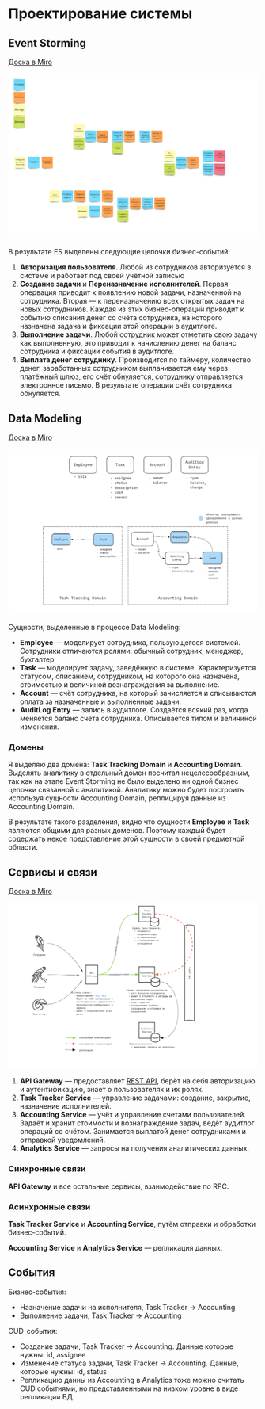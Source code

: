 # Проектирование системы

## Event Storming

[Доска в Miro](https://miro.com/app/board/uXjVPSIgm60=/?moveToWidget=3458764534895170411&cot=14)

![Event Storming](./event-storming.jpg)

В результате ES выделены следующие цепочки бизнес-событий:

1. **Авторизация пользователя**. Любой из сотрудников авторизуется в системе и работает под своей учётной записью
2. **Создание задачи** и **Переназначение исполнителей**. Первая опервация приводит к появлению новой задачи, назначенной на сотрудника. Вторая — к переназначению всех открытых задач на новых сотрудников. Каждая из этих бизнес-операций приводит к событию списания денег со счёта сотрудника, на которого назначена задача и фиксации этой операции в аудитлоге.
3. **Выполнение задачи**. Любой сотрудник может отметить свою задачу как выполненную, это приводит к начислению денег на баланс сотрудника и фиксации события в аудитлоге.
4. **Выплата денег сотруднику**. Производится по таймеру, количество денег, заработанных сотрудником выплачивается ему через платёжный шлюз, его счёт обнуляется, сотруднику отправляется электронное письмо. В результате операции счёт сотрудника обнуляется.

## Data Modeling

[Доска в Miro](https://miro.com/app/board/uXjVPSIgm60=/?moveToWidget=3458764534896149238&cot=14)

![Data Modeling](./data-modeling.jpg)

Сущности, выделенные в процессе Data Modeling:
- **Employee** — моделирует сотрудника, пользующегося системой. Сотрудники отличаются ролями: обычный сотрудник, менеджер, бухгалтер
- **Task** — моделирует задачу, заведённую в системе. Характеризуется статусом, описанием, сотрудником, на которого она назначена, стоимостью и величиной вознаграждения за выполнение.
- **Account** — счёт сотрудника, на который зачисляется и списываются оплата за назначенные и выполненные задачи.
- **AuditLog Entry** — запись в аудитлоге. Создаётся всякий раз, когда меняется баланс счёта сотрудника. Описывается типом и величиной изменения.

### Домены

Я выделяю два домена: **Task Tracking Domain** и **Accounting Domain**. Выделять аналитику в отдельный домен посчитал нецелесообразным, так как на этапе Event Storming не было выделено ни одной бизнес цепочки связанной с аналитикой. Аналитику можно будет построить используя сущности Accounting Domain, реплицируя данные из Accounting Domain.

В результате такого разделения, видно что сущности **Employee** и **Task** являются общими для разных доменов. Поэтому каждый будет содержать некое представление этой сущности в своей предметной области.

## Сервисы и связи

[Доска в Miro](https://miro.com/app/board/uXjVPSIgm60=/?moveToWidget=3458764534913638584&cot=14)

![Services and Connections](./services.jpg)

1. **API Gateway** — предоставляет [REST API](./openapi-spec.yaml), берёт на себя авторизацию и аутентификацию, знает о пользователях и их ролях.
2. **Task Tracker Service** — управление задачами: создание, закрытие, назначение исполнителей.
3. **Accounting Service** — учёт и управление счетами пользователей. Задаёт и хранит стоимости и вознаграждение задач, ведёт аудитлог операций со счётом. Занимается выплатой денег сотрудниками и отправкой уведомлений.
4. **Analytics Service** — запросы на получения аналитических данных.

### Синхронные связи

**API Gateway** и все остальные сервисы, взаимодействие по RPC.

### Асинхронные связи

**Task Tracker Service** и **Accounting Service**, путём отправки и обработки бизнес-событий. 

**Accounting Service** и **Analytics Service** — репликация данных.

## События

Бизнес-события:
- Назначение задачи на исполнителя, Task Tracker -> Accounting
- Выполнение задачи, Task Tracker -> Accounting

CUD-события:
- Создание задачи, Task Tracker -> Accounting. Данные которые нужны: id, assignee
- Изменение статуса задачи, Task Tracker -> Accounting. Данные, которые нужны: id, status
- Репликацию данны из Accounting в Analytics тоже можно считать CUD событиями, но представленными на низком уровне в виде репликации БД.